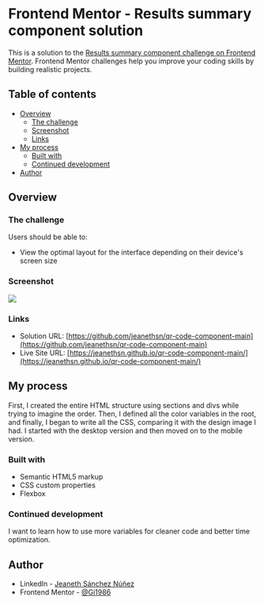 # Frontend Mentor - Results summary component solution

This is a solution to the [Results summary component challenge on Frontend Mentor](https://www.frontendmentor.io/challenges/results-summary-component-CE_K6s0maV). Frontend Mentor challenges help you improve your coding skills by building realistic projects. 

## Table of contents

- [Overview](#overview)
  - [The challenge](#the-challenge)
  - [Screenshot](#screenshot)
  - [Links](#links)
- [My process](#my-process)
  - [Built with](#built-with)
  - [Continued development](#continued-development)
- [Author](#author)


## Overview

### The challenge

Users should be able to:

- View the optimal layout for the interface depending on their device's screen size



### Screenshot

![](assets/images/qr-code-desktop.jpg)


### Links

- Solution URL: [https://github.com/jeanethsn/qr-code-component-main](https://github.com/jeanethsn/qr-code-component-main)
- Live Site URL: [https://jeanethsn.github.io/qr-code-component-main/](https://jeanethsn.github.io/qr-code-component-main/)

## My process

First, I created the entire HTML structure using sections and divs while trying to imagine the order. Then, I defined all the color variables in the root, and finally, I began to write all the CSS, comparing it with the design image I had. I started with the desktop version and then moved on to the mobile version.

### Built with

- Semantic HTML5 markup
- CSS custom properties
- Flexbox



### Continued development

I want to learn how to use more variables for cleaner code and better time optimization.


## Author

- LinkedIn - [Jeaneth Sánchez Núñez](https://www.linkedin.com/in/jeaneth-sanchez/)
- Frontend Mentor - [@Gi1986](https://www.frontendmentor.io/profile/Gi1986)